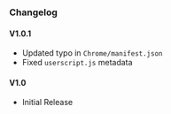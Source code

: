 ### Changelog
#### V1.0.1
* Updated typo in `Chrome/manifest.json`
* Fixed `userscript.js` metadata

#### V1.0
* Initial Release
